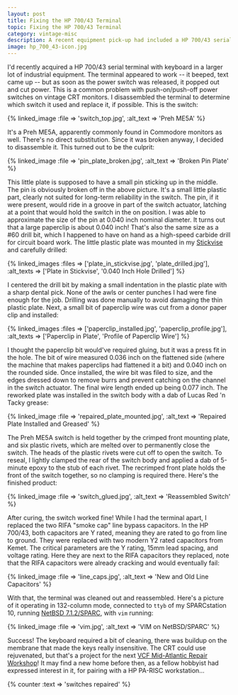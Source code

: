 ```yaml
---
layout: post
title: Fixing the HP 700/43 Terminal
topic: Fixing the HP 700/43 Terminal
category: vintage-misc
description: A recent equipment pick-up had included a HP 700/43 serial terminal with keyboard. The terminal appeared to work, but the power button wouldn't stay latched in the on position, a common problem especially with vintage CRT monitors and terminals. The terminal was disassembled to replace the switch, which actually ended up being repaired instead. While open, the RIFA line filter "smoke caps" were also replaced, and everything cleaned.
image: hp_700_43-icon.jpg
---
```


I'd recently acquired a HP 700/43 serial terminal with keyboard in a larger lot of industrial equipment. The terminal appeared to work -- it beeped, text came up -- but as soon as the power switch was released, it popped out and cut power. This is a common problem with push-on/push-off power switches on vintage CRT monitors. I disassembled the terminal to determine which switch it used and replace it, if possible. This is the switch:

{% linked_image :file => 'switch_top.jpg', :alt_text => 'Preh ME5A' %}

It's a Preh ME5A, apparently commonly found in Commodore monitors as well. There's no direct substitution. Since it was broken anyway, I decided to disassemble it. This turned out to be the culprit:

{% linked_image :file => 'pin_plate_broken.jpg', :alt_text => 'Broken Pin Plate' %}

This little plate is supposed to have a small pin sticking up in the middle. The pin is obviously broken off in the above picture. It's a small little plastic part, clearly not suited for long-term reliability in the switch. The pin, if it were present, would ride in a groove in part of the switch actuator, latching at a point that would hold the switch in the on position. I was able to approximate the size of the pin at 0.040 inch nominal diameter. It turns out that a large paperclip is about 0.040 inch! That's also the same size as a #60 drill bit, which I happened to have on hand as a high-speed carbide drill for circuit board work. The little plastic plate was mounted in my [Stickvise](http://www.stickvise.com/) and carefully drilled:

{% linked_images :files => ['plate_in_stickvise.jpg', 'plate_drilled.jpg'], :alt_texts => ['Plate in Stickvise', '0.040 Inch Hole Drilled'] %}

I centered the drill bit by making a small indentation in the plastic plate with a sharp dental pick. None of the awls or center punches I had were fine enough for the job. Drilling was done manually to avoid damaging the thin plastic plate. Next, a small bit of paperclip wire was cut from a donor paper clip and installed:

{% linked_images :files => ['paperclip_installed.jpg', 'paperclip_profile.jpg'], :alt_texts => ['Paperclip in Plate', 'Profile of Paperclip Wire'] %}

I thought the paperclip bit would've required gluing, but it was a press fit in the hole. The bit of wire measured 0.036 inch on the flattened side (where the machine that makes paperclips had flattened it a bit) and 0.040 inch on the rounded side. Once installed, the wire bit was filed to size, and the edges dressed down to remove burrs and prevent catching on the channel in the switch actuator. The final wire length ended up being 0.077 inch. The reworked plate was installed in the switch body with a dab of Lucas Red 'n Tacky grease:

{% linked_image :file => 'repaired_plate_mounted.jpg', :alt_text => 'Repaired Plate Installed and Greased' %}

The Preh ME5A switch is held together by the crimped front mounting plate, and six plastic rivets, which are melted over to permanently close the switch. The heads of the plastic rivets were cut off to open the switch. To reseal, I lightly clamped the rear of the switch body and applied a dab of 5-minute epoxy to the stub of each rivet. The recrimped front plate holds the front of the switch together, so no clamping is required there. Here's the finished product:

{% linked_image :file => 'switch_glued.jpg', :alt_text => 'Reassembled Switch' %}

After curing, the switch worked fine! While I had the terminal apart, I replaced the two RIFA "smoke cap" line bypass capacitors. In the HP 700/43, both capacitors are Y rated, meaning they are rated to go from line to ground. They were replaced with two modern Y2 rated capacitors from Kemet. The critical parameters are the Y rating, 15mm lead spacing, and voltage rating. Here they are next to the RIFA capacitors they replaced, note that the RIFA capacitors were already cracking and would eventually fail:

{% linked_image :file => 'line_caps.jpg', :alt_text => 'New and Old Line Capacitors' %}

With that, the terminal was cleaned out and reassembled. Here's a picture of it operating in 132-column mode, connected to `ttyb` of my SPARCstation 10, running [NetBSD 7.1.2/SPARC](http://wiki.netbsd.org/ports/sparc/), with `vim` running:

{% linked_image :file => 'vim.jpg', :alt_text => 'VIM on NetBSD/SPARC' %}

Success! The keyboard required a bit of cleaning, there was buildup on the membrane that made the keys really insensitive. The CRT could use rejuvenated, but that's a project for the next [VCF Mid-Atlantic Repair Workshop](http://vcfed.org/wp/groups/vcf-mid-atlantic/repair-workshops/)! It may find a new home before then, as a fellow hobbyist had expressed interest in it, for pairing with a HP PA-RISC workstation...

{% counter :text => 'switches repaired' %}
